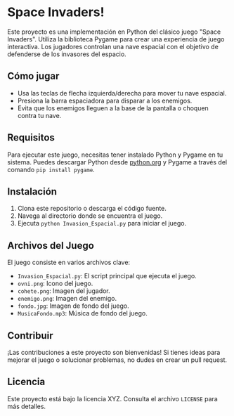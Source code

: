 # Space Invaders!

Este proyecto es una implementación en Python del clásico juego "Space Invaders". Utiliza la biblioteca Pygame para crear una experiencia de juego interactiva. Los jugadores controlan una nave espacial con el objetivo de defenderse de los invasores del espacio.

## Cómo jugar

- Usa las teclas de flecha izquierda/derecha para mover tu nave espacial.
- Presiona la barra espaciadora para disparar a los enemigos.
- Evita que los enemigos lleguen a la base de la pantalla o choquen contra tu nave.

## Requisitos

Para ejecutar este juego, necesitas tener instalado Python y Pygame en tu sistema. Puedes descargar Python desde [python.org](https://www.python.org/) y Pygame a través del comando `pip install pygame`.

## Instalación

1. Clona este repositorio o descarga el código fuente.
2. Navega al directorio donde se encuentra el juego.
3. Ejecuta `python Invasion_Espacial.py` para iniciar el juego.

## Archivos del Juego

El juego consiste en varios archivos clave:

- `Invasion_Espacial.py`: El script principal que ejecuta el juego.
- `ovni.png`: Icono del juego.
- `cohete.png`: Imagen del jugador.
- `enemigo.png`: Imagen del enemigo.
- `fondo.jpg`: Imagen de fondo del juego.
- `MusicaFondo.mp3`: Música de fondo del juego.

## Contribuir

¡Las contribuciones a este proyecto son bienvenidas! Si tienes ideas para mejorar el juego o solucionar problemas, no dudes en crear un pull request.

## Licencia

Este proyecto está bajo la licencia XYZ. Consulta el archivo `LICENSE` para más detalles.

